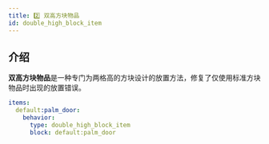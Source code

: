```yaml
---
title: 2️⃣ 双高方块物品
id: double_high_block_item
---
```


## 介绍

**双高方块物品**是一种专门为两格高的方块设计的放置方法，修复了仅使用标准方块物品时出现的放置错误。

```yaml
items:
  default:palm_door:
    behavior:
      type: double_high_block_item
      block: default:palm_door
```
